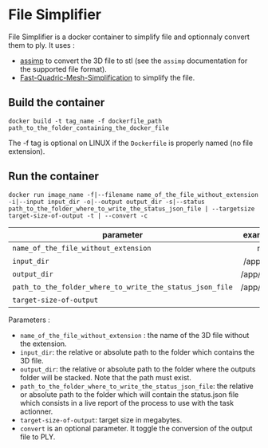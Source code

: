 # File Simplifier

File Simplifier is a docker container to simplify file and optionnaly convert them to ply.
It uses :
- [assimp](https://github.com/assimp/assimp) to convert the 3D file to stl (see the `assimp` documentation for the supported file format).
- [Fast-Quadric-Mesh-Simplification](https://github.com/MyMiniFactory/Fast-Quadric-Mesh-Simplification) to simplify the file.

## Build the container
```shell
docker build -t tag_name -f dockerfile_path path_to_the_folder_containing_the_docker_file
```
The -f tag is optional on LINUX if the `Dockerfile` is properly named (no file extension).

## Run the container
```shell
docker run image_name -f|--filename name_of_the_file_without_extension -i|--input input_dir -o|--output output_dir -s|--status path_to_the_folder_where_to_write_the_status_json_file | --targetsize target-size-of-output -t | --convert -c
```

|                         parameter                        |                  example values               |
|----------------------------------------------------------|:---------------------------------------------:|
|           `name_of_the_file_without_extension`           |                    my3dfile                   |
|                        `input_dir`                       |                /app/files/input/              |
|                        `output_dir`                      |                /app/files/output/             |
| `path_to_the_folder_where_to_write_the_status_json_file` |               /app/files/output/              | 
| `target-size-of-output`                                  |                        5                      | 

Parameters :
- `name_of_the_file_without_extension` : the name of the 3D file without the extension.
- `input_dir`: the relative or absolute path to the folder which contains the 3D file.
- `output_dir`: the relative or absolute path to the folder where the outputs folder will be stacked. Note that the path must exist. 
- `path_to_the_folder_where_to_write_the_status_json_file`: the relative or absolute path to the folder which will contain the status.json file which consists in a live report of the process to use with the task actionner.
- `target-size-of-output`: target size in megabytes.
- `convert` is an optional parameter. It toggle the conversion of the output file to PLY.
